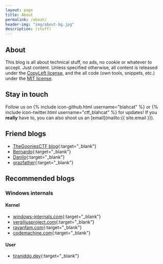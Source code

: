 ```yaml
---
layout: page
title: About
permalink: /about/
header-img: "img/about-bg.jpg"
description: (stuff)
---
```



## About ##

This blog is all about technical stuff, no ads, no cookie or whatever to accept. Just content.
Unless specified otherwise, all content is released under the [CopyLeft license](https://www.gnu.org/licenses/copyleft.en.html), and the all code (own tools, snippets, etc.) under the [MIT license](https://opensource.org/licenses/MIT).



## Stay in touch ##

Follow us on {% include icon-github.html username="blahcat" %} or {% include
icon-twitter.html username="ctf_blahcat" %} for updates! If you __really__ have
to, you can also shoot us an [email](mailto:{{ site.email }}).



## Friend blogs ##

  * [TheGooniesCTF blog](https://thegoonies.github.io/){:target="_blank"}
  * [Bernardo](https://w00tsec.blogspot.com/){:target="_blank"}
  * [Danilo](https://bugnotfound.com){:target="_blank"}
  * [grazfather](http://grazfather.github.io/){:target="_blank"}


## Recommended blogs ##

### Windows internals 

#### Kernel

  * [windows-internals.com](https://windows-internals.com/){:target="_blank"}
  * [vergiliusproject.com](https://vergiliusproject.com){:target="_blank"}
  * [rayanfam.com](https://rayanfam.com/){:target="_blank"}
  * [codemachine.com](https://www.codemachine.com/){:target="_blank"}
  
#### User  

  * [tiraniddo.dev](https://tiraniddo.dev){:target="_blank"}
